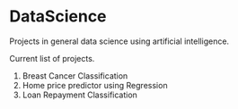 # DataScience
Projects in general data science using artificial intelligence.

Current list of projects.

1. Breast Cancer Classification 
2. Home price predictor using Regression
3. Loan Repayment Classification 
